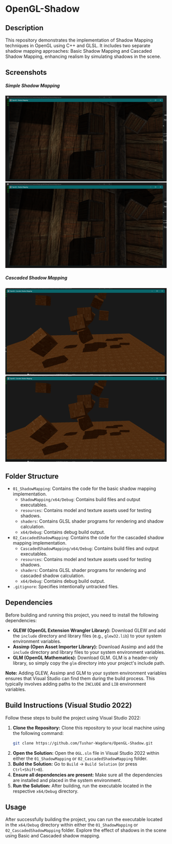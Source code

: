 # OpenGL-Shadow

## Description

This repository demonstrates the implementation of Shadow Mapping techniques in OpenGL using C++ and GLSL. It includes two separate shadow mapping approaches: Basic Shadow Mapping and Cascaded Shadow Mapping, enhancing realism by simulating shadows in the scene.

## Screenshots

##### Simple Shadow Mapping
![Basic Shadow Mapping](01_ShadowMapping/S1.png)
![Basic Shadow Mapping](01_ShadowMapping/S1.png)

##### Cascaded Shadow Mapping
![Basic Shadow Mapping](02_CascadedShadowMapping/S1.png)
![Basic Shadow Mapping](02_CascadedShadowMapping/S1.png)

## Folder Structure

*   `01_ShadowMapping`: Contains the code for the basic shadow mapping implementation.
    *   `ShadowMapping/x64/Debug`: Contains build files and output executables.
    *   `resources`: Contains model and texture assets used for testing shadows.
    *   `shaders`: Contains GLSL shader programs for rendering and shadow calculation.
    *   `x64/Debug`: Contains debug build output.
*   `02_CascadedShadowMapping`: Contains the code for the cascaded shadow mapping implementation.
    *   `CascadedShadowMapping/x64/Debug`: Contains build files and output executables.
    *   `resources`: Contains model and texture assets used for testing shadows.
    *   `shaders`: Contains GLSL shader programs for rendering and cascaded shadow calculation.
    *   `x64/Debug`: Contains debug build output.
*   `.gitignore`: Specifies intentionally untracked files.

## Dependencies

Before building and running this project, you need to install the following dependencies:

*   **GLEW (OpenGL Extension Wrangler Library):** Download GLEW and add the `include` directory and library files (e.g., `glew32.lib`) to your system environment variables.
*   **Assimp (Open Asset Importer Library):** Download Assimp and add the `include` directory and library files to your system environment variables.
*   **GLM (OpenGL Mathematics):** Download GLM. GLM is a header-only library, so simply copy the `glm` directory into your project's include path.

**Note:** Adding GLEW, Assimp and GLM to your system environment variables ensures that Visual Studio can find them during the build process. This typically involves adding paths to the `INCLUDE` and `LIB` environment variables.

## Build Instructions (Visual Studio 2022)

Follow these steps to build the project using Visual Studio 2022:

1.  **Clone the Repository:** Clone this repository to your local machine using the following command:
    ```bash
    git clone https://github.com/Tushar-Wagdare/OpenGL-Shadow.git
    ```
2.  **Open the Solution:** Open the `OGL.sln` file in Visual Studio 2022 within either the `01_ShadowMapping` or `02_CascadedShadowMapping` folder.
3.  **Build the Solution:** Go to `Build` -> `Build Solution` (or press `Ctrl+Shift+B`).
4.  **Ensure all dependencies are present:** Make sure all the dependencies are installed and placed in the system environment.
5.  **Run the Solution:** After building, run the executable located in the respective `x64/Debug` directory.

## Usage

After successfully building the project, you can run the executable located in the `x64/Debug` directory within either the `01_ShadowMapping` or `02_CascadedShadowMapping` folder. Explore the effect of shadows in the scene using Basic and Cascaded shadow mapping.
